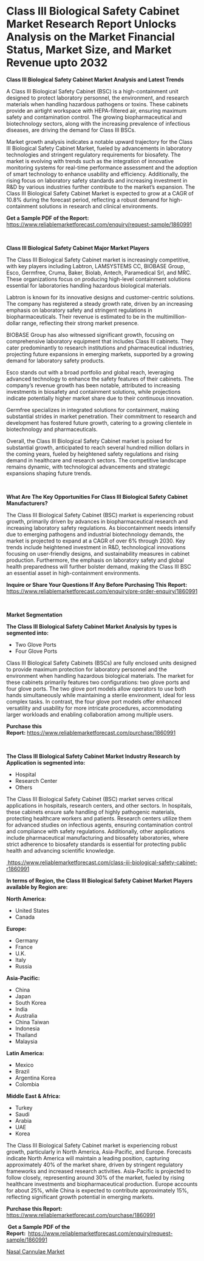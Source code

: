 <p><h1>Class III Biological Safety Cabinet Market Research Report Unlocks Analysis on the Market Financial Status, Market Size, and Market Revenue upto 2032</h1></p><p><strong>Class III Biological Safety Cabinet Market Analysis and Latest Trends</strong></p>
<p><p>A Class III Biological Safety Cabinet (BSC) is a high-containment unit designed to protect laboratory personnel, the environment, and research materials when handling hazardous pathogens or toxins. These cabinets provide an airtight workspace with HEPA-filtered air, ensuring maximum safety and contamination control. The growing biopharmaceutical and biotechnology sectors, along with the increasing prevalence of infectious diseases, are driving the demand for Class III BSCs.</p><p>Market growth analysis indicates a notable upward trajectory for the Class III Biological Safety Cabinet Market, fueled by advancements in laboratory technologies and stringent regulatory requirements for biosafety. The market is evolving with trends such as the integration of innovative monitoring systems for real-time performance assessment and the adoption of smart technology to enhance usability and efficiency. Additionally, the rising focus on laboratory safety standards and increasing investment in R&D by various industries further contribute to the market’s expansion. The Class III Biological Safety Cabinet Market is expected to grow at a CAGR of 10.8% during the forecast period, reflecting a robust demand for high-containment solutions in research and clinical environments.</p></p>
<p><strong>Get a Sample PDF of the Report:&nbsp;</strong> <a href="https://www.reliablemarketforecast.com/enquiry/request-sample/1860991?utm_campaign=2821&utm_medium=2&utm_source=Github&utm_content=ia&utm_term=04032025&utm_id=class-iii-biological-safety-cabinet">https://www.reliablemarketforecast.com/enquiry/request-sample/1860991</a></p>
<p>&nbsp;</p>
<p><strong>Class III Biological Safety Cabinet Major Market Players</strong></p>
<p><p>The Class III Biological Safety Cabinet market is increasingly competitive, with key players including Labtron, LAMSYSTEMS CC, BIOBASE Group, Esco, Germfree, Cruma, Baker, Biolab, Antech, Paramedical Srl, and MRC. These organizations focus on producing high-level containment solutions essential for laboratories handling hazardous biological materials.</p><p>Labtron is known for its innovative designs and customer-centric solutions. The company has registered a steady growth rate, driven by an increasing emphasis on laboratory safety and stringent regulations in biopharmaceuticals. Their revenue is estimated to be in the multimillion-dollar range, reflecting their strong market presence.</p><p>BIOBASE Group has also witnessed significant growth, focusing on comprehensive laboratory equipment that includes Class III cabinets. They cater predominantly to research institutions and pharmaceutical industries, projecting future expansions in emerging markets, supported by a growing demand for laboratory safety products.</p><p>Esco stands out with a broad portfolio and global reach, leveraging advanced technology to enhance the safety features of their cabinets. The company’s revenue growth has been notable, attributed to increasing investments in biosafety and containment solutions, while projections indicate potentially higher market share due to their continuous innovation.</p><p>Germfree specializes in integrated solutions for containment, making substantial strides in market penetration. Their commitment to research and development has fostered future growth, catering to a growing clientele in biotechnology and pharmaceuticals.</p><p>Overall, the Class III Biological Safety Cabinet market is poised for substantial growth, anticipated to reach several hundred million dollars in the coming years, fueled by heightened safety regulations and rising demand in healthcare and research sectors. The competitive landscape remains dynamic, with technological advancements and strategic expansions shaping future trends.</p></p>
<p>&nbsp;</p>
<p><strong>What Are The Key Opportunities For Class III Biological Safety Cabinet Manufacturers?</strong></p>
<p><p>The Class III Biological Safety Cabinet (BSC) market is experiencing robust growth, primarily driven by advances in biopharmaceutical research and increasing laboratory safety regulations. As biocontainment needs intensify due to emerging pathogens and industrial biotechnology demands, the market is projected to expand at a CAGR of over 6% through 2030. Key trends include heightened investment in R&D, technological innovations focusing on user-friendly designs, and sustainability measures in cabinet production. Furthermore, the emphasis on laboratory safety and global health preparedness will further bolster demand, making the Class III BSC an essential asset in high-containment environments.</p></p>
<p><strong>Inquire or Share Your Questions If Any Before Purchasing This Report:</strong> <a href="https://www.reliablemarketforecast.com/enquiry/pre-order-enquiry/1860991?utm_campaign=2821&utm_medium=2&utm_source=Github&utm_content=ia&utm_term=04032025&utm_id=class-iii-biological-safety-cabinet">https://www.reliablemarketforecast.com/enquiry/pre-order-enquiry/1860991</a></p>
<p>&nbsp;</p>
<p><strong>Market Segmentation</strong></p>
<p><strong>The Class III Biological Safety Cabinet Market Analysis by types is segmented into:</strong></p>
<p><ul><li>Two Glove Ports</li><li>Four Glove Ports</li></ul></p>
<p><p>Class III Biological Safety Cabinets (BSCs) are fully enclosed units designed to provide maximum protection for laboratory personnel and the environment when handling hazardous biological materials. The market for these cabinets primarily features two configurations: two glove ports and four glove ports. The two glove port models allow operators to use both hands simultaneously while maintaining a sterile environment, ideal for less complex tasks. In contrast, the four glove port models offer enhanced versatility and usability for more intricate procedures, accommodating larger workloads and enabling collaboration among multiple users.</p></p>
<p><strong>Purchase this Report:&nbsp;</strong><a href="https://www.reliablemarketforecast.com/purchase/1860991?utm_campaign=2821&utm_medium=2&utm_source=Github&utm_content=ia&utm_term=04032025&utm_id=class-iii-biological-safety-cabinet">https://www.reliablemarketforecast.com/purchase/1860991</a></p>
<p>&nbsp;</p>
<p><strong>The Class III Biological Safety Cabinet Market Industry Research by Application is segmented into:</strong></p>
<p><ul><li>Hospital</li><li>Research Center</li><li>Others</li></ul></p>
<p><p>The Class III Biological Safety Cabinet (BSC) market serves critical applications in hospitals, research centers, and other sectors. In hospitals, these cabinets ensure safe handling of highly pathogenic materials, protecting healthcare workers and patients. Research centers utilize them for advanced studies on infectious agents, ensuring contamination control and compliance with safety regulations. Additionally, other applications include pharmaceutical manufacturing and biosafety laboratories, where strict adherence to biosafety standards is essential for protecting public health and advancing scientific knowledge.</p></p>
<p><a href="https://www.reliablemarketforecast.com/class-iii-biological-safety-cabinet-r1860991?utm_campaign=2821&utm_medium=2&utm_source=Github&utm_content=ia&utm_term=04032025&utm_id=class-iii-biological-safety-cabinet">&nbsp;https://www.reliablemarketforecast.com/class-iii-biological-safety-cabinet-r1860991</a></p>
<p><strong>In terms of Region, the Class III Biological Safety Cabinet Market Players available by Region are:</strong></p>
<p>
    <p> <strong> North America: </strong>
        <ul>
            <li>United States</li>
            <li>Canada</li>
        </ul>
        </p> 
    <p> <strong> Europe: </strong>
        <ul>
            <li>Germany</li>
            <li>France</li>
            <li>U.K.</li>
            <li>Italy</li>
            <li>Russia</li>
        </ul>
        </p> 
    <p> <strong> Asia-Pacific: </strong>
        <ul>
            <li>China</li>
            <li>Japan</li>
            <li>South Korea</li>
            <li>India</li>
            <li>Australia</li>
            <li>China Taiwan</li>
            <li>Indonesia</li>
            <li>Thailand</li>
            <li>Malaysia</li>
        </ul>
        </p> 
    <p> <strong> Latin America: </strong>
        <ul>
            <li>Mexico</li>
            <li>Brazil</li>
            <li>Argentina Korea</li>
            <li>Colombia</li>
        </ul>
        </p> 
    <p> <strong> Middle East & Africa: </strong>
        <ul>
            <li>Turkey</li>
            <li>Saudi</li>
            <li>Arabia</li>
            <li>UAE</li>
            <li>Korea</li>
        </ul>
    </p>
    </p>
<p><p>The Class III Biological Safety Cabinet market is experiencing robust growth, particularly in North America, Asia-Pacific, and Europe. Forecasts indicate North America will maintain a leading position, capturing approximately 40% of the market share, driven by stringent regulatory frameworks and increased research activities. Asia-Pacific is projected to follow closely, representing around 30% of the market, fueled by rising healthcare investments and biopharmaceutical production. Europe accounts for about 25%, while China is expected to contribute approximately 15%, reflecting significant growth potential in emerging markets.</p></p>
<p><strong>Purchase this Report: </strong><a href="https://www.reliablemarketforecast.com/purchase/1860991?utm_campaign=2821&utm_medium=2&utm_source=Github&utm_content=ia&utm_term=04032025&utm_id=class-iii-biological-safety-cabinet">https://www.reliablemarketforecast.com/purchase/1860991</a></p>
<p>&nbsp;<strong>Get a Sample PDF of the Report:&nbsp;&nbsp;</strong><a href="https://www.reliablemarketforecast.com/enquiry/request-sample/1860991?utm_campaign=2821&utm_medium=2&utm_source=Github&utm_content=ia&utm_term=04032025&utm_id=class-iii-biological-safety-cabinet">https://www.reliablemarketforecast.com/enquiry/request-sample/1860991</a></p>
<p><strong></strong></p>
<p><p><a href="https://github.com/qetelosooya/Market-Research-Report-List-1/blob/main/nasal-cannulae-market.md?utm_campaign=2821&utm_medium=2&utm_source=Github&utm_content=ia&utm_term=04032025&utm_id=class-iii-biological-safety-cabinet">Nasal Cannulae Market</a></p></p>